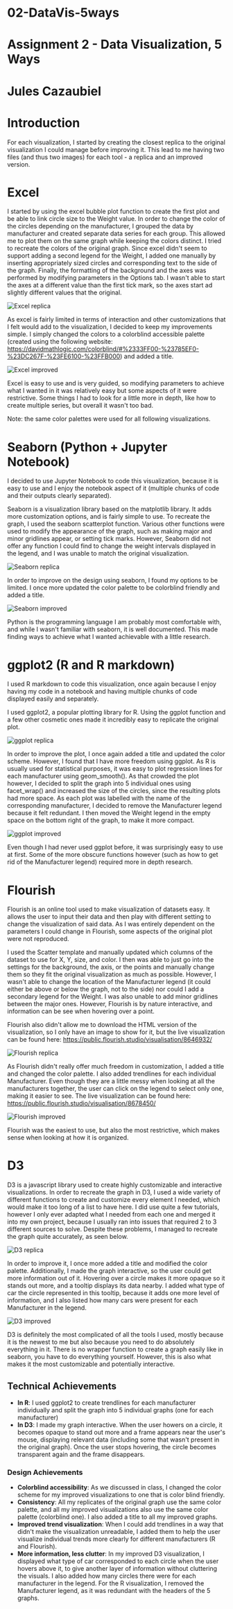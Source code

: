 # 02-DataVis-5ways

# Assignment 2 - Data Visualization, 5 Ways  

Jules Cazaubiel
===

# Introduction

For each visualization, I started by creating the closest replica to the original visualization I could manage before improving it. This lead to me having two files (and thus two images) for each tool - a replica and an improved version.


# Excel

I started by using the excel bubble plot function to create the first plot and be able to link circle size to the Weight value. In order to change the color of the circles depending on the manufacturer, I grouped the data by manufacturer and created separate data series for each group. This allowed me to plot them on the same graph while keeping the colors distinct. I tried to recreate the colors of the original graph. Since excel didn't seem to support adding a second legend for the Weight, I added one manually by inserting appropriately sized circles and corresponding text to the side of the graph. Finally, the formatting of the background and the axes was performed by modifying parameters in the Options tab. I wasn't able to start the axes at a different value than the first tick mark, so the axes start ad slightly different values that the original.

![Excel replica](img/excel.png)

As excel is fairly limited in terms of interaction and other customizations that I felt would add to the visualization, I decided to keep my improvements simple. I simply changed the colors to a colorblind accessible palette (created using the following website: https://davidmathlogic.com/colorblind/#%2333FF00-%23785EF0-%23DC267F-%23FE6100-%23FFB000) and added a title. 

![Excel improved](img/excel-improved.png)

Excel is easy to use and is very guided, so modifying parameters to achieve what I wanted in it was relatively easy but some aspects of it were restrictive. Some things I had to look for a little more in depth, like how to create multiple series, but overall it wasn't too bad. 

Note: the same color palettes were used for all following visualizations.


# Seaborn (Python + Jupyter Notebook)

I decided to use Jupyter Notebook to code this visualization, because it is easy to use and I enjoy the notebook aspect of it (multiple chunks of code and their outputs clearly separated).

Seaborn is a visualization library based on the matplotlib library. It adds more customization options, and is fairly simple to use. To recreate the graph, I used the seaborn scatterplot function. Various other functions were used to modify the appearance of the graph, such as making major and minor gridlines appear, or setting tick marks. However, Seaborn did not offer any function I could find to change the weight intervals displayed in the legend, and I was unable to match the original visualization.

![Seaborn replica](img/seaborn.png)

In order to improve on the design using seaborn, I found my options to be limited. I once more updated the color palette to be colorblind friendly and added a title.

![Seaborn improved](img/seaborn.png)

Python is the programming language I am probably most comfortable with, and while I wasn't familiar with seaborn, it is well documented. This made finding ways to achieve what I wanted achievable with a little research.


# ggplot2 (R and R markdown)

I used R markdown to code this visualization, once again because I enjoy having my code in a notebook and having multiple chunks of code displayed easily and separately.

I used ggplot2, a popular plotting library for R. Using the ggplot function and a few other cosmetic ones made it incredibly easy to replicate the original plot. 

![ggplot replica](img/ggplot.png)

In order to improve the plot, I once again added a title and updated the color scheme. However, I found that I have more freedom using ggplot. As R is usually used for statistical purposes, it was easy to plot regression lines for each manufacturer using geom_smooth(). As that crowded the plot however, I decided to split the graph into 5 individual ones using facet_wrap() and increased the size of the circles, since the resulting plots had more space. As each plot was labelled with the name of the corresponding manufacturer, I decided to remove the Manufacturer legend because it felt redundant. I then moved the Weight legend in the empty space on the bottom right of the graph, to make it more compact.

![ggplot improved](img/ggplot-improved.png)

Even though I had never used ggplot before, it was surprisingly easy to use at first. Some of the more obscure functions however (such as how to get rid of the Manufacturer legend) required more in depth research.


# Flourish

Flourish is an online tool used to make visualization of datasets easy. It allows the user to input their data and then play with different setting to change the visualization of said data. As I was entirely dependent on the parameters I could change in Flourish, some aspects of the original plot were not reproduced.

I used the Scatter template and manually updated which columns of the dataset to use for X, Y, size, and color. I then was able to just go into the settings for the background, the axis, or the points and manually change them so they fit the original visualization as much as possible. However, I wasn't able to change the location of the Manufacturer legend (it could either be above or below the graph, not to the side) nor could I add a secondary legend for the Weight. I was also unable to add minor gridlines between the major ones. However, Flourish is by nature interactive, and information can be see when hovering over a point.

Flourish also didn't allow me to download the HTML version of the visualization, so I only have an image to show for it, but the live visualization can be found here: 
https://public.flourish.studio/visualisation/8646932/

![Flourish replica](img/flourish.png)

As Flourish didn't really offer much freedom in customization, I added a title and changed the color palette. I also added trendlines for each individual Manufacturer. Even though they are a little messy when looking at all the manufacturers together, the user can click on the legend to select only one, making it easier to see. 
The live visualization can be found here: https://public.flourish.studio/visualisation/8678450/

![Flourish improved](img/Flourish-improved.png)

Flourish was the easiest to use, but also the most restrictive, which makes sense when looking at how it is organized. 


# D3

D3 is a javascript library used to create highly customizable and interactive visualizations. In order to recreate the graph in D3, I used a wide variety of different functions to create and customize every element I needed, which would make it too long of a list to have here. I did use quite a few tutorials, however I only ever adapted what I needed from each one and merged it into my own project, because I usually ran into issues that required 2 to 3 different sources to solve. Despite these problems, I managed to recreate the graph quite accurately, as seen below.

![D3 replica](img/D3.png)

In order to improve it, I once more added a title and modified the color palette. Additionally, I made the graph interactive, so the user could get more information out of it. Hovering over a circle makes it more opaque so it stands out more, and a tooltip displays its data nearby. I added what type of car the circle represented in this tooltip, because it adds one more level of information, and I also listed how many cars were present for each Manufacturer in the legend. 

![D3 improved](img/D3-improved.png)

D3 is definitely the most complicated of all the tools I used, mostly because it is the newest to me but also because you need to do absolutely everything in it. There is no wrapper function to create a graph easily like in seaborn, you have to do everything yourself. However, this is also what makes it the most customizable and potentially interactive.

## Technical Achievements
- **In R**: I used ggplot2 to create trendlines for each manufacturer individually and split the graph into 5 individual graphs (one for each manufacturer)
- **In D3**: I made my graph interactive. When the user howers on a circle, it becomes opaque to stand out more and a frame appears near the user's mouse, displaying relevant data (including some that wasn't present in the original graph). Once the user stops hovering, the circle becomes transparent again and the frame disappears.

### Design Achievements
- **Colorblind accessibility**: As we discussed in class, I changed the color scheme for my improved visualizations to one that is color blind friendly.
- **Consistency**: All my replicates of the original graph use the same color palette, and all my improved visualizations also use the same color palette (colorblind one). I also added a title to all my improved graphs.
- **Improved trend visualization**: When I could add trendlines in a way that didn't make the visualization unreadable, I added them to help the user visualize individual trends more clearly for different manufacturers (R and Flourish).
- **More information, less clutter**: In my improved D3 visualization, I displayed what type of car corresponded to each circle when the user hovers above it, to give another layer of information without cluttering the visuals. I also added how many circles there were for each manufacturer in the legend. For the R visualization, I removed the Manufacturer legend, as it was redundant with the headers of the 5 graphs. 
